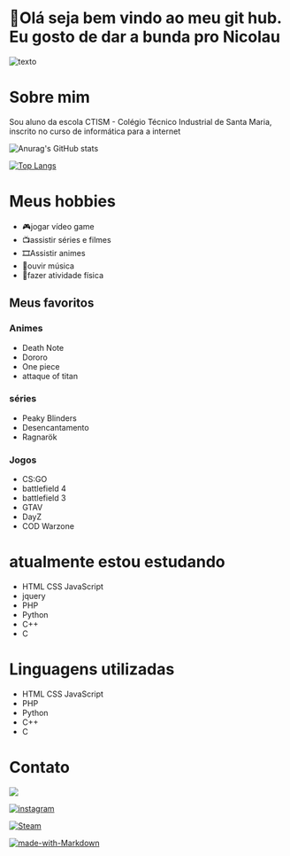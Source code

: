 # 👋Olá seja bem vindo ao meu git hub. Eu gosto de dar a bunda pro Nicolau
![texto](https://i.pinimg.com/originals/38/4c/4e/384c4ef16e888690c77bc068b39b1840.gif)

# Sobre mim
Sou aluno da escola CTISM - Colégio Técnico Industrial de Santa Maria, inscrito no curso de informática para a internet

![Anurag's GitHub stats](https://github-readme-stats.vercel.app/api?username=pedrohoppe88&show_icons=true&theme=radical)

[![Top Langs](https://github-readme-stats.vercel.app/api/top-langs/?username=pedrohoppe88&langs_count=8)](https://github.com/anuraghazra/github-readme-stats)



# Meus hobbies
- 🎮jogar vídeo game
- 📺assistir séries e filmes
- 🎞Assistir animes
- 🎵ouvir música
- 💪fazer atividade física

## Meus favoritos

### Animes
- Death Note
- Dororo
- One piece
- attaque of titan

### séries
- Peaky Blinders
- Desencantamento
- Ragnarök

### Jogos
- CS:GO
- battlefield 4
- battlefield 3
- GTAV
- DayZ
- COD Warzone


# atualmente estou estudando
- HTML CSS JavaScript
- jquery
- PHP
- Python
- C++
- C

# Linguagens utilizadas
- HTML CSS JavaScript
- PHP
- Python
- C++
- C


# Contato

<a href = "mailto:pedrohenriquehoppe6@gmail.com"><img src="https://img.shields.io/badge/-Gmail-%23333?style=for-the-badge&logo=gmail&logoColor=white" target="_blank"></a>

 [![instagram](https://img.shields.io/badge/Instagram-E4405F?style=for-the-badge&logo=instagram&logoColor=white)](https://www.instagram.com/pedrohhott/)

 [![Steam](https://img.shields.io/badge/Steam-000000?style=for-the-badge&logo=steam&logoColor=white)](https://steamcommunity.com/profiles/76561199077291732/)


 [![made-with-Markdown](https://img.shields.io/badge/Made%20with-Markdown-1f425f.svg)](http://commonmark.org)







